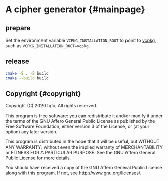 # A cipher generator {#mainpage}

## prepare

Set the environment variable `VCPKG_INSTALLATION_ROOT` to point to [vcpkg](https://github.com/Microsoft/vcpkg), such as `VCPKG_INSTALLATION_ROOT=vcpkg`.

## release

```bash
cmake -S . -B build
cmake --build build
```

## Copyright {#copyright}

Copyright (C) 2020 tqfx, All rights reserved.

This program is free software: you can redistribute it and/or modify
it under the terms of the GNU Affero General Public License as published
by the Free Software Foundation, either version 3 of the License, or
(at your option) any later version.

This program is distributed in the hope that it will be useful,
but WITHOUT ANY WARRANTY; without even the implied warranty of
MERCHANTABILITY or FITNESS FOR A PARTICULAR PURPOSE.  See the
GNU Affero General Public License for more details.

You should have received a copy of the GNU Affero General Public License
along with this program.  If not, see <http://www.gnu.org/licenses/>.
